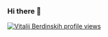### Hi there 👋

<!--
**radio-rogal/radio-rogal** is a ✨ _special_ ✨ repository because its `README.md` (this file) appears on your GitHub profile.

Here are some ideas to get you started:

- 🔭 I’m currently working on ...
- 🌱 I’m currently learning ...
- 👯 I’m looking to collaborate on ...
- 🤔 I’m looking for help with ...
- 💬 Ask me about ...
- 📫 How to reach me: ...
- 😄 Pronouns: ...
- ⚡ Fun fact: ...
-->

[![Vitalij Berdinskih profile views](https://u8views.com/api/v1/github/profiles/368917/views/day-week-month-total-count.svg)](https://u8views.com/github/radio-rogal)
